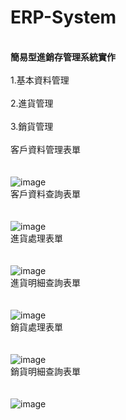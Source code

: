 # ERP-System
</br>**簡易型進銷存管理系統實作**</br>
</br>1.基本資料管理</br>
</br>2.進貨管理</br>
</br>3.銷貨管理</br>
</br>客戶資料管理表單</br>
</br></br>
![image](https://github.com/louis0819/ERP-System/blob/master/show1.jpg)
</br>客戶資料查詢表單</br>
</br></br>
![image](https://github.com/louis0819/ERP-System/blob/master/show2.jpg)
</br>進貨處理表單</br>
</br></br>
![image](https://github.com/louis0819/ERP-System/blob/master/show3.jpg)
</br>進貨明細查詢表單</br>
</br></br>
![image](https://github.com/louis0819/ERP-System/blob/master/show4.jpg)
</br>銷貨處理表單</br>
</br></br>
![image](https://github.com/louis0819/ERP-System/blob/master/show5.jpg)
</br>銷貨明細查詢表單</br>
</br></br>
![image](https://github.com/louis0819/ERP-System/blob/master/show6.jpg)
